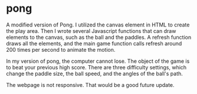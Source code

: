 # pong
A modified version of Pong.
I utilized the canvas element in HTML to create the play area. Then I wrote several Javascript functions that can draw elements to the canvas, such as the ball and the paddles. A refresh function draws all the elements, and the main game function calls refresh around 200 times per second to animate the motion.

In my version of pong, the computer cannot lose. The object of the game is to beat your previous high score. There are three difficulty settings, which change the paddle size, the ball speed, and the angles of the ball's path.

The webpage is not responsive. That would be a good future update.
